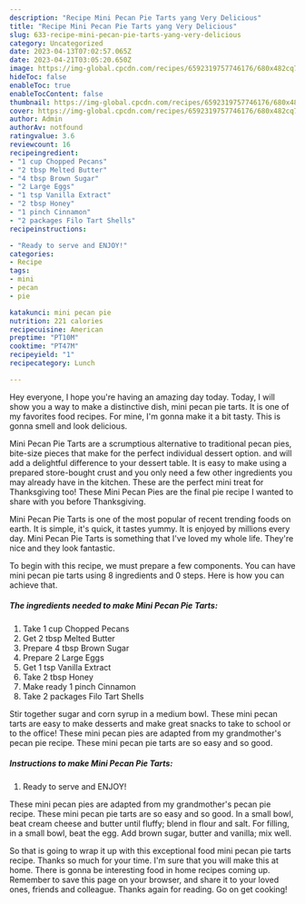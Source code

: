 ```yaml
---
description: "Recipe Mini Pecan Pie Tarts yang Very Delicious"
title: "Recipe Mini Pecan Pie Tarts yang Very Delicious"
slug: 633-recipe-mini-pecan-pie-tarts-yang-very-delicious
category: Uncategorized
date: 2023-04-13T07:02:57.065Z
date: 2023-04-21T03:05:20.650Z
image: https://img-global.cpcdn.com/recipes/6592319757746176/680x482cq70/mini-pecan-pie-tarts-recipe-main-photo.jpg
hideToc: false
enableToc: true
enableTocContent: false
thumbnail: https://img-global.cpcdn.com/recipes/6592319757746176/680x482cq70/mini-pecan-pie-tarts-recipe-main-photo.jpg
cover: https://img-global.cpcdn.com/recipes/6592319757746176/680x482cq70/mini-pecan-pie-tarts-recipe-main-photo.jpg
author: Admin
authorAv: notfound
ratingvalue: 3.6
reviewcount: 16
recipeingredient:
- "1 cup Chopped Pecans"
- "2 tbsp Melted Butter"
- "4 tbsp Brown Sugar"
- "2 Large Eggs"
- "1 tsp Vanilla Extract"
- "2 tbsp Honey"
- "1 pinch Cinnamon"
- "2 packages Filo Tart Shells"
recipeinstructions:

- "Ready to serve and ENJOY!"
categories:
- Recipe
tags:
- mini
- pecan
- pie

katakunci: mini pecan pie 
nutrition: 221 calories
recipecuisine: American
preptime: "PT10M"
cooktime: "PT47M"
recipeyield: "1"
recipecategory: Lunch

---
```



Hey everyone, I hope you're having an amazing day today. Today, I will show you a way to make a distinctive dish, mini pecan pie tarts. It is one of my favorites food recipes. For mine, I'm gonna make it a bit tasty. This is gonna smell and look delicious.

Mini Pecan Pie Tarts are a scrumptious alternative to traditional pecan pies, bite-size pieces that make for the perfect individual dessert option. and will add a delightful difference to your dessert table. It is easy to make using a prepared store-bought crust and you only need a few other ingredients you may already have in the kitchen. These are the perfect mini treat for Thanksgiving too! These Mini Pecan Pies are the final pie recipe I wanted to share with you before Thanksgiving.

Mini Pecan Pie Tarts is one of the most popular of recent trending foods on earth. It is simple, it's quick, it tastes yummy. It is enjoyed by millions every day. Mini Pecan Pie Tarts is something that I've loved my whole life. They're nice and they look fantastic.


To begin with this recipe, we must prepare a few components. You can have mini pecan pie tarts using 8 ingredients and 0 steps. Here is how you can achieve that.

<!--inarticleads1-->

##### The ingredients needed to make Mini Pecan Pie Tarts:

1. Take 1 cup Chopped Pecans
1. Get 2 tbsp Melted Butter
1. Prepare 4 tbsp Brown Sugar
1. Prepare 2 Large Eggs
1. Get 1 tsp Vanilla Extract
1. Take 2 tbsp Honey
1. Make ready 1 pinch Cinnamon
1. Take 2 packages Filo Tart Shells


Stir together sugar and corn syrup in a medium bowl. These mini pecan tarts are easy to make desserts and make great snacks to take to school or to the office! These mini pecan pies are adapted from my grandmother&#39;s pecan pie recipe. These mini pecan pie tarts are so easy and so good. 

<!--inarticleads2-->

##### Instructions to make Mini Pecan Pie Tarts:


1. Ready to serve and ENJOY!

These mini pecan pies are adapted from my grandmother&#39;s pecan pie recipe. These mini pecan pie tarts are so easy and so good. In a small bowl, beat cream cheese and butter until fluffy; blend in flour and salt. For filling, in a small bowl, beat the egg. Add brown sugar, butter and vanilla; mix well. 

So that is going to wrap it up with this exceptional food mini pecan pie tarts recipe. Thanks so much for your time. I'm sure that you will make this at home. There is gonna be interesting food in home recipes coming up. Remember to save this page on your browser, and share it to your loved ones, friends and colleague. Thanks again for reading. Go on get cooking!
